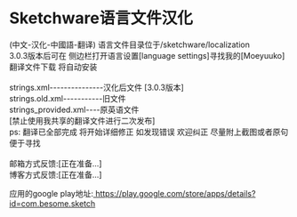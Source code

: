 <!DOCTYPE html><html lang="zh-CN">
<html xmlns="http://www.w3.org/1999/xhtml">	
<body>

<h1>Sketchware语言文件汉化</h1>
<div>
(中文-汉化-中國語-翻译)
语言文件目录位于/sketchware/localization<br>
3.0.3版本后可在 侧边栏打开语言设置[language settings]寻找我的[Moeyuuko]翻译文件下载 将自动安装<br>
<br>
strings.xml---------------汉化后文件 [3.0.3版本]<br>
strings.old.xml-----------旧文件<br>
strings_provided.xml----原英语文件<br>
[禁止使用我共享的翻译文件进行二次发布]<br>
ps: 翻译已全部完成 将开始详细修正 如发现错误 欢迎纠正 尽量附上截图或者原句 便于寻找<br>
<br>
邮箱方式反馈:[正在准备...]<br>
博客方式反馈:[正在准备...]<br>
</div>
<p>应用的google play地址:<a href="https://play.google.com/store/apps/details?id=com.besome.sketch"> https://play.google.com/store/apps/details?id=com.besome.sketch</a><p>

</body>
</html>